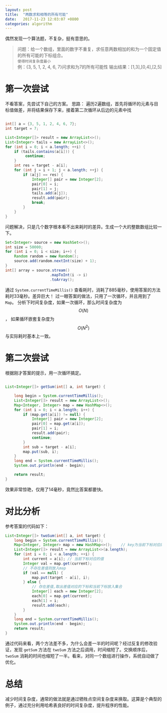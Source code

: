 ```yaml
---
layout: post
title:  "两数求和相等的所有可能"
date:   2017-11-23 12:03:07 +0800
categories: algorithm
---
```

偶然发现一个算法题，不复杂，挺有意思的。

>问题：给一个数组，里面的数字不重复，求任意两数相加的和为一个固定值的所有可能的下标组合。  
 `使得时间复杂度最小`  
>例：{3, 5, 1, 2, 4, 6, 7}问求和为7的所有可能性
输出结果：[1,3],[0,4],[2,5]  

# 第一次尝试

不看答案，先尝试下自己的方案。 
思路： 遍历2遍数组，首先将循环的元素与目标值做差，并将结果保存下来，接着第二次循环从后边的元素中找

```java

int[] a = {3, 5, 1, 2, 4, 6, 7};
int target = 7;

List<Integer[]> result = new ArrayList<>();
List<Integer> tails = new ArrayList<>();
for (int i = 0; i < a.length; ++i) {
    if (tails.contains(a[i])) {
         continue;
    }
    int res = target - a[i];
    for (int j = i + 1; j < a.length; ++j) {
        if (a[j] == res) {
            Integer[] pair = new Integer[2];
            pair[0] = i;
            pair[1] = j;
            tails.add(a[j]);
            result.add(pair);
            break;
        }
    }
}

```
问题解决，只是几个数字根本看不出来耗时的差异。生成一个大的整数数组比较一下。
```java
Set<Integer> source = new HashSet<>();
int size = 50000;
for (int i = 0; i < size; i++) {
    Random random = new Random();
    source.add(random.nextInt(size) + 1);
}
int[] array = source.stream()
                    .mapToInt(i -> i)
                    .toArray();
```

通过 `System.currentTimeMillis()` 查看耗时，消耗了885毫秒，使用答案的方法耗时33毫秒。差异巨大！
过一眼答案的做法，只用了一次循环，并且用到了 `Map`。 分析下时间复杂度，如果一次循环，那么时间复杂度为 $$O(N)$$， 如果循环嵌套复杂度为 $$O(N^2)$$ 与实际耗时基本上一致。  

# 第二次尝试

根据刚才答案的提示，用一次循环搞定。
```java

List<Integer[]> getSum(int[] a, int target) {

    long begin = System.currentTimeMillis();
    List<Integer[]> result = new ArrayList<>();
    Map<Integer, Integer> map = new HashMap<>();
    for (int i = 0; i < a.length; i++) {
        if (map.get(a[i]) != null) {
            Integer[] pair = new Integer[2];
            pair[0] = map.get(a[i]);
            pair[1] = i;
            result.add(pair);
            continue;
        }
        int sub = target - a[i];
        map.put(sub, i);
    }
    long end = System.currentTimeMillis();
    System.out.println(end - begin);

    return result;
}

```  
效果非常惊艳，仅用了14毫秒，竟然比答案都要快。

# 对比分析

参考答案的代码如下：  

```java
List<Integer[]> twoSum(int[] a, int target) {
    long begin = System.currentTimeMillis();
    Map<Integer, Integer> map = new HashMap<>();    // key为当前下标对应的值和target的差值 value为当前下标
    List<Integer[]> result = new ArrayList<>(a.length);
    for (int i = 0; i < a.length; ++i) {
        int current = a[i]; // 当前下标对应的值
        Integer val = map.get(current);
        // 不存在差值则放入map
        if (val == null) {
            map.put(target - a[i], i);
        } else {
            // 存在差值,取出差值对应的下标和当前下标放入集合
            Integer[] each = new Integer[2];
            each[0] = map.get(current);
            each[1] = i;
            result.add(each);
        }
    }
    long end = System.currentTimeMillis();
    System.out.println(end - begin);
    return result;
}
```

通过代码来看，两个方法差不多，为什么会差一半的时间呢？经过反复的修改验证，发现 `getSum` 方法在 `twoSum` 方法之后调用，时间缩短了。交换顺序后，`twoSum` 消耗的时间也缩短了一半。看来，对同一个数组进行操作，系统自动做了优化。  

# 总结

减少时间复杂度，通常的做法就是通过牺牲点空间复杂度来换取。这算是个典型的例子，通过充分利用哈希表良好的时间复杂度，提升程序的性能。
